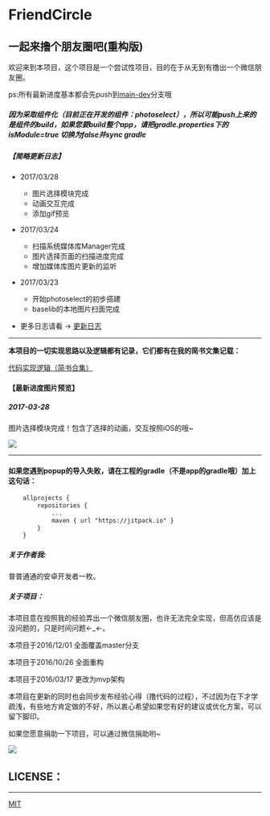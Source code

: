 # FriendCircle
## 一起来撸个朋友圈吧(重构版)

欢迎来到本项目，这个项目是一个尝试性项目，目的在于从无到有撸出一个微信朋友圈。</br>

ps:所有最新进度基本都会先push到[main-dev](https://github.com/razerdp/FriendCircle/tree/main-dev)分支哦

##### 因为采取组件化（目前正在开发的组件：photoselect），所以可能push上来的是组件的build，如果您要build整个app，请把gradle.properties下的  isModule=true 切换为false并sync gradle

##### 【简略更新日志】
 - 2017/03/28
    + 图片选择模块完成
    + 动画交互完成
    + 添加gif预览

 - 2017/03/24
    + 扫描系统媒体库Manager完成
    + 图片选择页面的扫描进度完成
    + 增加媒体库图片更新的监听

 - 2017/03/23
    + 开始photoselect的初步搭建
    + baselib的本地图片扫面完成

 - 更多日志请看 → [更新日志](https://github.com/razerdp/FriendCircle/blob/master/UPDATE_LOG.md)

---

**本项目的一切实现思路以及逻辑都有记录，它们都有在我的简书文集记载：**

[代码实现逻辑（简书合集）](http://www.jianshu.com/notebooks/3224048/latest)


#### 【最新进度图片预览】
##### 2017-03-28

图片选择模块完成！包含了选择的动画，交互按照iOS的哦~

![](https://github.com/razerdp/FriendCirclePreview/blob/master/img/2017-03-28%20%E5%9B%BE%E7%89%87%E9%80%89%E6%8B%A9.gif)

***

#### 如果您遇到popup的导入失败，请在工程的gradle（不是app的gradle哦）加上这句话：

```xml
	allprojects {
		repositories {
			...
			maven { url "https://jitpack.io" }
		}
	}
```


##### 关于作者我:
普普通通的安卓开发者一枚。

##### 关于项目：
本项目意在按照我的经验弄出一个微信朋友圈，也许无法完全实现，但高仿应该是没问题的，只是时间问题←_←。

本项目于2016/12/01 全面覆盖master分支

本项目于2016/10/26 全面重构

本项目于2016/03/17 更改为mvp架构



本项目在更新的同时也会同步发布经验心得（撸代码的过程），不过因为在下才学疏浅，有些地方肯定做的不好，所以衷心希望如果您有好的建议或优化方案，可以留下脚印。


如果您愿意捐助一下项目，可以通过微信捐助哟~

![](https://github.com/razerdp/FriendCircle/blob/main-dev/wechat.jpg)



## LICENSE：
***
[MIT](https://github.com/razerdp/FriendCircle/blob/master/LICENSE)
